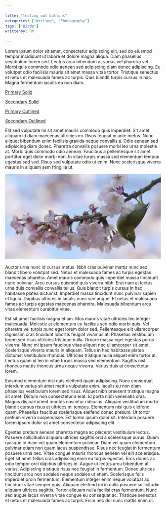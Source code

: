 ```yaml
---

title: "testing out buttons"
categories: ["Writing", "Photography"]
tags: ["Birds"]
writtenby: RM

---
```


Lorem ipsum dolor sit amet, consectetur adipiscing elit, sed do eiusmod tempor incididunt ut labore et dolore magna aliqua. Diam phasellus vestibulum lorem sed. Lectus arcu bibendum at varius vel pharetra vel. Morbi quis commodo odio aenean sed adipiscing diam donec adipiscing. Eu volutpat odio facilisis mauris sit amet massa vitae tortor. Tristique senectus et netus et malesuada fames ac turpis. Quis blandit turpis cursus in hac. Magna fermentum iaculis eu non diam.


<a href="your-link-1.html" class="button button-primary">Primary Solid</a>

<a href="your-link-2.html" class="button button-secondary">Secondary Solid</a>

<a href="your-link-3.html" class="button button-primary-outline">Primary Outlined</a>

<a href="your-link-4.html" class="button button-secondary-outline">Secondary Outlined</a>

Elit sed vulputate mi sit amet mauris commodo quis imperdiet. Sit amet aliquam id diam maecenas ultricies mi. Risus feugiat in ante metus. Nunc aliquet bibendum enim facilisis gravida neque convallis a. Odio aenean sed adipiscing diam donec. Pharetra convallis posuere morbi leo urna molestie at. Morbi quis commodo odio aenean. Faucibus a pellentesque sit amet porttitor eget dolor morbi non. In vitae turpis massa sed elementum tempus egestas sed sed. Risus sed vulputate odio ut enim. Nunc scelerisque viverra mauris in aliquam sem fringilla ut.

![mejiro](../static/images/mejiro-wide.jpg)


Auctor urna nunc id cursus metus. Nibh cras pulvinar mattis nunc sed blandit libero volutpat sed. Netus et malesuada fames ac turpis egestas maecenas pharetra. Amet mauris commodo quis imperdiet massa tincidunt nunc pulvinar. Arcu cursus euismod quis viverra nibh. Erat nam at lectus urna duis convallis convallis tellus. Quis blandit turpis cursus in hac habitasse platea dictumst. Imperdiet massa tincidunt nunc pulvinar sapien et ligula. Dapibus ultrices in iaculis nunc sed augue. Et netus et malesuada fames ac turpis egestas maecenas pharetra. Malesuada bibendum arcu vitae elementum curabitur vitae.

Est sit amet facilisis magna etiam. Mus mauris vitae ultricies leo integer malesuada. Molestie at elementum eu facilisis sed odio morbi quis. Vel pharetra vel turpis nunc eget lorem dolor sed. Pellentesque elit ullamcorper dignissim cras tincidunt lobortis feugiat vivamus at. Phasellus vestibulum lorem sed risus ultricies tristique nulla. Ornare massa eget egestas purus viverra. Nunc mi ipsum faucibus vitae aliquet nec ullamcorper sit amet. Scelerisque viverra mauris in aliquam. Tellus in hac habitasse platea dictumst vestibulum rhoncus. Ultricies tristique nulla aliquet enim tortor at. Lectus quam id leo in vitae turpis massa sed elementum. Sagittis nisl rhoncus mattis rhoncus urna neque viverra. Varius duis at consectetur lorem.

Euismod elementum nisi quis eleifend quam adipiscing. Nunc consequat interdum varius sit amet mattis vulputate enim. Iaculis eu non diam phasellus vestibulum lorem sed risus. Aliquet nibh praesent tristique magna sit amet. Dictum non consectetur a erat. Id porta nibh venenatis cras. Magnis dis parturient montes nascetur ridiculus. Aliquam vestibulum morbi blandit cursus risus at ultrices mi tempus. Elementum nisi quis eleifend quam. Phasellus faucibus scelerisque eleifend donec pretium. Ut tortor pretium viverra suspendisse. Est lorem ipsum dolor sit. Interdum posuere lorem ipsum dolor sit amet consectetur adipiscing elit.

Egestas pretium aenean pharetra magna ac placerat vestibulum lectus. Posuere sollicitudin aliquam ultrices sagittis orci a scelerisque purus. Quam quisque id diam vel quam elementum pulvinar. Diam vel quam elementum pulvinar etiam non quam lacus suspendisse. Risus nec feugiat in fermentum posuere urna nec. Vitae congue mauris rhoncus aenean vel elit scelerisque. Eget sit amet tellus cras adipiscing enim eu turpis egestas. Eros donec ac odio tempor orci dapibus ultrices in. Augue ut lectus arcu bibendum at varius. Adipiscing tristique risus nec feugiat in fermentum. Donec ultrices tincidunt arcu non sodales neque sodales ut etiam. Scelerisque felis imperdiet proin fermentum. Elementum integer enim neque volutpat ac tincidunt vitae semper quis. Aliquam eleifend mi in nulla posuere sollicitudin aliquam ultrices sagittis. Tortor aliquam nulla facilisi cras fermentum. Nunc sed augue lacus viverra vitae congue eu consequat ac. Tristique senectus et netus et malesuada fames ac turpis. Enim nec dui nunc mattis enim ut.